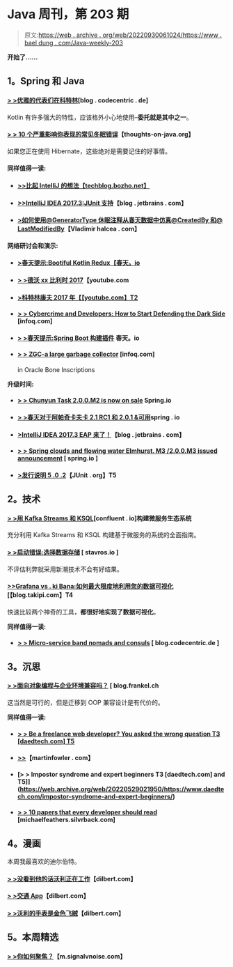 # Java 周刊，第 203 期

> 原文:[https://web . archive . org/web/20220930061024/https://www . bael dung . com/Java-weekly-203](https://web.archive.org/web/20220930061024/https://www.baeldung.com/java-weekly-203)

**开始了……**

## **1。Spring 和 Java**

#### [**> >优雅的代表们在科特林**](https://web.archive.org/web/20220529021950/https://blog.codecentric.de/en/2017/11/kotlin-delegates/)[blog . codecentric . de]

Kotlin 有许多强大的特性，应该格外小心地使用–**委托就是其中之一**。

#### [**> > 10 个严重影响你表现的常见冬眠错误**](https://web.archive.org/web/20220529021950/https://www.thoughts-on-java.org/common-hibernate-mistakes-cripple-performance/)【thoughts-on-java.org】

如果您正在使用 Hibernate，这些绝对是需要记住的好事情。

#### **同样值得一读:**

*   #### [**>>比起 IntelliJ 的想法【techblog.bozho.net】**](https://web.archive.org/web/20220529021950/https://techblog.bozho.net/still-prefer-eclipse-intellij-idea/)

*   #### [**>>IntelliJ IDEA 2017.3:JUnit 支持**](https://web.archive.org/web/20220529021950/https://blog.jetbrains.com/idea/2017/11/intellij-idea-2017-3-junit-support/)【blog . jetbrains . com】

*   #### **[>如何使用@GeneratorType 休眠注释从春天数据中仿真@CreatedBy 和@ LastModifiedBy](https://web.archive.org/web/20220529021950/https://vladmihalcea.com/2017/11/14/how-to-emulate-createdby-and-lastmodifiedby-from-spring-data-using-the-generatortype-hibernate-annotation/)**【Vladimir halcea . com】

**网络研讨会和演示:**

*   #### [**>春天提示:Bootiful Kotlin Redux**【春天。io](https://web.archive.org/web/20220529021950/https://spring.io/blog/2017/11/08/spring-tips-bootiful-kotlin-redux)

*   #### **[> >德沃 xx 比利时 2017](https://web.archive.org/web/20220529021950/https://www.youtube.com/playlist?list=PLRsbF2sD7JVqZ4RpHYkqSuCNhxumGP5eo)**【youtube.com

*   #### [>科特林康夫 2017 年【【youtube.com】T2](https://web.archive.org/web/20220529021950/https://www.youtube.com/playlist?list=PLQ176FUIyIUY6UK1cgVsbdPYA3X5WLam5)

*   #### [**> > Cybercrime and Developers: How to Start Defending the Dark Side**](https://web.archive.org/web/20220529021950/https://www.infoq.com/presentations/java-security) [infoq.com]

*   #### [**> >春天提示:Spring Boot 构建插件**](https://web.archive.org/web/20220529021950/https://spring.io/blog/2017/11/15/spring-tips-the-spring-boot-build-plugin) 春天。io

*   #### [**> > ZGC-a large garbage collector**](https://web.archive.org/web/20220529021950/https://www.infoq.com/news/2017/11/zgc) [infoq.com]

    in Oracle Bone Inscriptions

**升级时间:**

*   #### **[> > Chunyun Task 2.0.0.M2 is now on sale](https://web.archive.org/web/20220529021950/https://spring.io/blog/2017/11/10/spring-cloud-task-2-0-0-m2-is-now-available)** Spring.io

*   #### [**> >春天对于阿帕奇卡夫卡 2.1 RC1 和 2.0.1 &可用**](https://web.archive.org/web/20220529021950/https://spring.io/blog/2017/11/09/spring-for-apache-kafka-2-1-rc1-and-2-0-1-1-3-1-available)spring . io

*   #### [**>IntelliJ IDEA 2017.3 EAP 来了！**](https://web.archive.org/web/20220529021950/https://blog.jetbrains.com/idea/2017/11/intellij-idea-2017-3-eap-is-here/)【blog . jetbrains . com】

*   #### [**> > Spring clouds and flowing water Elmhurst. M3 /2.0.0.M3 issued announcement**](https://web.archive.org/web/20220529021950/https://spring.io/blog/2017/11/09/spring-cloud-stream-elmhurst-m3-2-0-0-m3-release-announcement) [ spring.io ]

*   #### [**>发行说明 5 .0 .2**](https://web.archive.org/web/20220529021950/http://junit.org/junit5/docs/current/user-guide/#release-notes-5.0.2)【JUnit . org】T5

## **2。技术**

#### [**> >用 Kafka Streams 和 KSQL**](https://web.archive.org/web/20220529021950/https://www.confluent.io/blog/building-a-microservices-ecosystem-with-kafka-streams-and-ksql/)[confluent . io]构建微服务生态系统

充分利用 Kafka Streams 和 KSQL 构建基于微服务的系统的全面指南。

#### [**> >启动错误:选择数据存储**](https://web.archive.org/web/20220529021950/https://www.stavros.io/posts/startup-mistakes-datastore/) [ stavros.io ]

不评估利弊就采用新潮技术不会有好结果。

#### [**>>Grafana vs . ki Bana:如何最大限度地利用您的数据可视化**](https://web.archive.org/web/20220529021950/http://blog.takipi.com/grafana-vs-kibana-how-to-get-the-most-out-of-your-data-visualization/)[【blog.takipi.com】T4

快速比较两个神奇的工具，**都很好地实现了数据可视化**。

**同样值得一读:**

*   #### [**> > Micro-service band nomads and consuls**](https://web.archive.org/web/20220529021950/https://blog.codecentric.de/en/2017/11/microservices-nomad-consul/) [ blog.codecentric.de ]

## **3。沉思**

#### **[> >面向对象编程与企业环境兼容吗？](https://web.archive.org/web/20220529021950/https://blog.frankel.ch/oop-compatible-enterprise-context/#gsc.tab=0)** [ blog.frankel.ch

这当然是可行的，但是迁移到 OOP 兼容设计是有代价的。

**同样值得一读:**

*   #### [**> > Be a freelance web developer? You asked the wrong question** T3 [daedtech.com] T5](https://web.archive.org/web/20220529021950/https://www.daedtech.com/freelance-web-developer-wrong-question/)

*   #### [**>>**](https://web.archive.org/web/20220529021950/https://martinfowler.com/bliki/MachineJustification.html)【martinfowler . com】

*   #### [**> > Impostor syndrome and expert beginners** T3 [daedtech.com] and T5]](https://web.archive.org/web/20220529021950/https://www.daedtech.com/impostor-syndrome-and-expert-beginners/)

*   #### [**> > 10 papers that every developer should read**](https://web.archive.org/web/20220529021950/https://michaelfeathers.silvrback.com/10-papers-every-developer-should-read-at-least-twice) [michaelfeathers.silvrback.com]

## **4。漫画**

本周我最喜欢的迪尔伯特。

#### [**> >没看到他的话沃利正在工作**](https://web.archive.org/web/20220529021950/http://dilbert.com/strip/2017-11-10)【dilbert.com】

#### **[> >交通 App](https://web.archive.org/web/20220529021950/http://dilbert.com/strip/2017-11-13)**【dilbert.com】

#### [**> >沃利的手表是金色飞贼**](https://web.archive.org/web/20220529021950/http://dilbert.com/strip/2017-11-15)【dilbert.com】

## **5。本周精选**

#### **[> >你如何聚焦？](https://web.archive.org/web/20220529021950/https://m.signalvnoise.com/how-do-you-focus-cbc3d6d78463)**【m.signalvnoise.com】